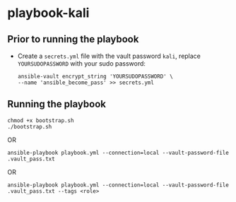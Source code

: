 # playbook-kali

## Prior to running the playbook

* Create a `secrets.yml` file with the vault password `kali`, replace `YOURSUDOPASSWORD` with your sudo password:
  
  ```
  ansible-vault encrypt_string 'YOURSUDOPASSWORD' \
  --name 'ansible_become_pass' >> secrets.yml
  ```

## Running the playbook

```
chmod +x bootstrap.sh
./bootstrap.sh
```

OR

`ansible-playbook playbook.yml --connection=local --vault-password-file .vault_pass.txt`

OR

`ansible-playbook playbook.yml --connection=local --vault-password-file .vault_pass.txt --tags <role>`